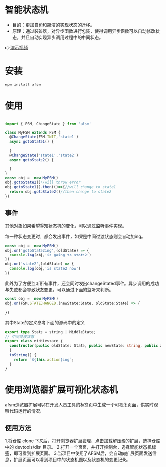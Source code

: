 # 智能状态机

- 目的：更加自动和简洁的实现状态的迁移。
- 原理：通过装饰器，对异步函数进行包装，使得调用异步函数可以自动修改状态，并且自动实现异步调用过程中的中间状态。

👉[演示视频](https://www.bilibili.com/video/BV1kv4y1T7v4/)

# 安装 
  
  ```bash
  npm install afsm
  ```
# 使用

```ts

import { FSM, ChangeState } from 'afsm'

class MyFSM extends FSM {
  @ChangeState(FSM.INIT,'state1')
  async gotoState1() {

  }
  @ChangeState('state1','state2')
  async gotoState2() {

  }
}
const obj =  new MyFSM()
obj.gotoState2()//will throw error
obj.gotoState1().then(()=>{//will change to state1
  return obj.gotoState2()//then change to state2
})

```
## 事件

其他对象如果希望得知状态机的变化，可以通过监听事件实现。

每一种状态变更时，都会发出事件，如果是中间过渡状态则会自动加ing。
```ts
const obj =  new MyFSM()
obj.on('gotoState2ing',(oldState) => {
  console.log(obj,'is going to state2')
})
obj.on('state2',(oldState) => {
  console.log(obj,'is state2 now')
})

```
此外为了方便监听所有事件，还会同时发出changeStated事件。异步调用的成功与失败都会导致状态变更，可以通过下面的监听来判断。
```ts
const obj =  new MyFSM()
obj.on(FSM.STATECHANGED,(newState:State, oldState:State) => {
 
})

```
其中State的定义参考下面的源码中的定义
```ts
export type State = string | MiddleState;
// 中间过渡状态
export class MiddleState {
  constructor(public oldState: State, public newState: string, public action: string) {
  }
  toString() {
    return `${this.action}ing`;
  }
}

```

# 使用浏览器扩展可视化状态机

afsm浏览器扩展可以在开发人员工具的标签页中生成一个可视化页面，供实时观察代码运行的情况。

## 使用方法
1.将仓库 clone 下来后，打开浏览器扩展管理，点击加载解压缩的扩展，选择仓库中的 devtools/dist 目录。
2.打开一个页面，并打开控制台，选择智能状态机标签，即可看到扩展页面。
3.当项目中使用了AFSM后，会自动向扩展页面发送信息，扩展页面可以看到项目中的状态机图以及状态机的变更记录。
